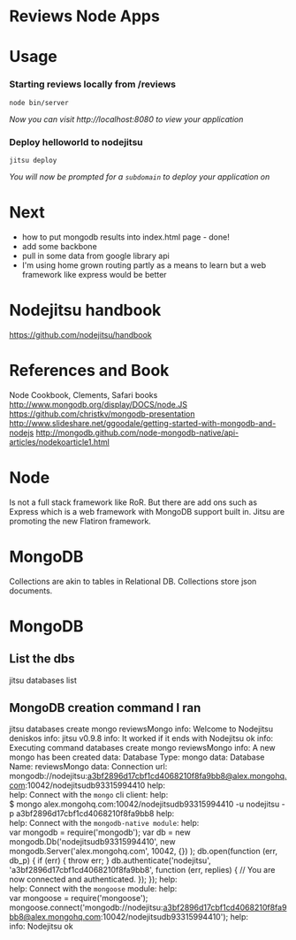 # Reviews Node Apps

# Usage

### Starting reviews locally from /reviews

    node bin/server

*Now you can visit http://localhost:8080 to view your application*

### Deploy helloworld to nodejitsu

    jitsu deploy

*You will now be prompted for a `subdomain` to deploy your application on*


# Next
- how to put mongodb results into index.html page - done!
- add some backbone
- pull in some data from google library api
- I'm using home grown routing partly as a means to learn but a web framework like express would be better


# Nodejitsu handbook
https://github.com/nodejitsu/handbook  


# References and Book
Node Cookbook, Clements, Safari books
http://www.mongodb.org/display/DOCS/node.JS
https://github.com/christkv/mongodb-presentation
http://www.slideshare.net/ggoodale/getting-started-with-mongodb-and-nodejs
http://mongodb.github.com/node-mongodb-native/api-articles/nodekoarticle1.html


# Node
Is not a full stack framework like RoR. But there are add ons such as Express which is a web framework with MongoDB support built in. Jitsu are promoting the new Flatiron framework.

# MongoDB
Collections are akin to tables in Relational DB. Collections store json documents.

# MongoDB
## List the dbs
jitsu databases list

## MongoDB creation command I ran

jitsu databases create mongo reviewsMongo
info:    Welcome to Nodejitsu deniskos
info:    jitsu v0.9.8
info:    It worked if it ends with Nodejitsu ok
info:    Executing command databases create mongo reviewsMongo
info:    A new mongo has been created
data:    Database Type: mongo
data:    Database Name: reviewsMongo
data:    Connection url: mongodb://nodejitsu:a3bf2896d17cbf1cd4068210f8fa9bb8@alex.mongohq.com:10042/nodejitsudb93315994410
help:    
help:    Connect with the `mongo` cli client:
help:    
             $ mongo alex.mongohq.com:10042/nodejitsudb93315994410 -u nodejitsu -p a3bf2896d17cbf1cd4068210f8fa9bb8
help:    
help:    Connect with the `mongodb-native module`:
help:    
             var mongodb = require('mongodb');
             var db = new mongodb.Db('nodejitsudb93315994410',
               new mongodb.Server('alex.mongohq.com', 10042, {})
             );
             db.open(function (err, db_p) {
               if (err) { throw err; }
               db.authenticate('nodejitsu', 'a3bf2896d17cbf1cd4068210f8fa9bb8', function (err, replies) {
                 // You are now connected and authenticated.
               });
             });
help:    
help:    Connect with the `mongoose` module:
help:    
             var mongoose = require('mongoose');
             mongoose.connect('mongodb://nodejitsu:a3bf2896d17cbf1cd4068210f8fa9bb8@alex.mongohq.com:10042/nodejitsudb93315994410');
help:    
info:    Nodejitsu ok